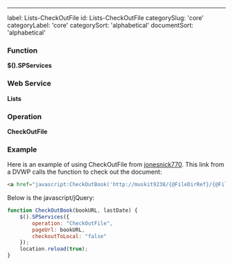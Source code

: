 ---
label: Lists-CheckOutFile
id: Lists-CheckOutFile
categorySlug: 'core'
categoryLabel: 'core'
categorySort: 'alphabetical'
documentSort: 'alphabetical'

### Function

**$().SPServices**

### Web Service

**Lists**

### Operation

**CheckOutFile**

### Example

Here is an example of using CheckOutFile from [jonesnick770](http://www.codeplex.com/site/users/view/jonesnick770). This link from a DVWP calls the function to check out the document:
```html
<a href="javascript:CheckOutBook('http://muskit9238/{@FileDirRef}/{@FileLeafRef}', '{@Modified}');"><b>Request Book</b></a>
```
Below is the javascript/jQuery:

```javascript
function CheckOutBook(bookURL, lastDate) {
    $().SPServices({
        operation: "CheckOutFile",
        pageUrl: bookURL,
        checkoutToLocal: "false"
    });
    location.reload(true);
}
```
